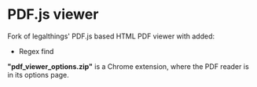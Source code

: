 # PDF.js viewer

Fork of legalthings' PDF.js based HTML PDF viewer with added:

* Regex find

**"pdf_viewer_options.zip"** is a Chrome extension, where the PDF reader is in its options page.

